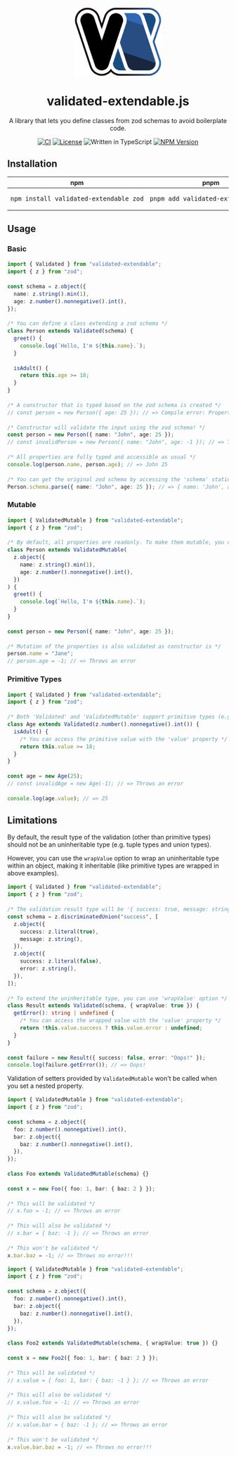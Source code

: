 <p align="center">
  <img src="logo.svg" width="200px" align="center" alt="validated-extendable.js" />
  <h1 align="center">validated-extendable.js</h1>
  <p align="center">A library that lets you define classes from zod schemas to avoid boilerplate code.</p>
</p>

<p align="center">
  <a href="https://github.com/takagiy/validated-extendable.js/actions/workflows/ci.yaml"><img alt="CI" src="https://github.com/takagiy/validated-extendable.js/actions/workflows/ci.yaml/badge.svg"></a>
  <a href="https://opensource.org/licenses/MIT"><img alt="License" src="https://img.shields.io/npm/l/validated-extendable"></a>
  <img alt="Written in TypeScript" src="https://img.shields.io/badge/%3C/%3E-TypeScript-3178c6">
  <a href="https://www.npmjs.com/package/validated-extendable"><img alt="NPM Version" src="https://img.shields.io/npm/v/validated-extendable"></a>
</p>

## Installation

| npm                                             | pnpm                                         | yarn                                         |
| ----------------------------------------------- | -------------------------------------------- | -------------------------------------------- |
| <pre>npm install validated-extendable zod</pre> | <pre>pnpm add validated-extendable zod</pre> | <pre>yarn add validated-extendable zod</pre> |

## Usage

### Basic

```typescript
import { Validated } from "validated-extendable";
import { z } from "zod";

const schema = z.object({
  name: z.string().min(1),
  age: z.number().nonnegative().int(),
});

/* You can define a class extending a zod schema */
class Person extends Validated(schema) {
  greet() {
    console.log(`Hello, I'm ${this.name}.`);
  }

  isAdult() {
    return this.age >= 18;
  }
}

/* A constructor that is typed based on the zod schema is created */
// const person = new Person({ age: 25 }); // => Compile error: Property 'name' is missing in type '{ age: number; }' but required in type '{ name: string; age: number; }'.

/* Constructor will validate the input using the zod schema! */
const person = new Person({ name: "John", age: 25 });
// const invalidPerson = new Person({ name: "John", age: -1 }); // => Throws an error

/* All properties are fully typed and accessible as usual */
console.log(person.name, person.age); // => John 25

/* You can get the original zod schema by accessing the 'schema' static property */
Person.schema.parse({ name: "John", age: 25 }); // => { name: 'John', age: 25 }
```

### Mutable

```typescript
import { ValidatedMutable } from "validated-extendable";
import { z } from "zod";

/* By default, all properties are readonly. To make them mutable, you can use 'ValidatedMutable' instead of 'Validated'. */
class Person extends ValidatedMutable(
  z.object({
    name: z.string().min(1),
    age: z.number().nonnegative().int(),
  })
) {
  greet() {
    console.log(`Hello, I'm ${this.name}.`);
  }
}

const person = new Person({ name: "John", age: 25 });

/* Mutation of the properties is also validated as constructor is */
person.name = "Jane";
// person.age = -1; // => Throws an error
```

### Primitive Types

```typescript
import { Validated } from "validated-extendable";
import { z } from "zod";

/* Both 'Validated' and 'ValidatedMutable' support primitive types (e.g. z.string(), z.number(), z.boolean(), ...) */
class Age extends Validated(z.number().nonnegative().int()) {
  isAdult() {
    /* You can access the primitive value with the 'value' property */
    return this.value >= 18;
  }
}

const age = new Age(25);
// const invalidAge = new Age(-1); // => Throws an error

console.log(age.value); // => 25
```

## Limitations

By default, the result type of the validation (other than primitive types) should not be an uninheritable type (e.g. tuple types and union types).

However, you can use the `wrapValue` option to wrap an uninheritable type within an object, making it inheritable (like primitive types are wrapped in above examples).

```typescript
import { Validated } from "validated-extendable";
import { z } from "zod";

/* The validation result type will be '{ success: true, message: string } | { success: false, error: string }' */
const schema = z.discriminatedUnion("success", [
  z.object({
    success: z.literal(true),
    message: z.string(),
  }),
  z.object({
    success: z.literal(false),
    error: z.string(),
  }),
]);

/* To extend the uninheritable type, you can use 'wrapValue' option */
class Result extends Validated(schema, { wrapValue: true }) {
  getError(): string | undefined {
    /* You can access the wrapped value with the 'value' property */
    return !this.value.success ? this.value.error : undefined;
  }
}

const failure = new Result({ success: false, error: "Oops!" });
console.log(failure.getError()); // => Oops!
```

Validation of setters provided by `ValidatedMutable` won't be called when you set a nested property.

```typescript
import { ValidatedMutable } from "validated-extendable";
import { z } from "zod";

const schema = z.object({
  foo: z.number().nonnegative().int(),
  bar: z.object({
    baz: z.number().nonnegative().int(),
  }),
});

class Foo extends ValidatedMutable(schema) {}

const x = new Foo({ foo: 1, bar: { baz: 2 } });

/* This will be validated */
// x.foo = -1; // => Throws an error

/* This will also be validated */
// x.bar = { baz: -1 }; // => Throws an error

/* This won't be validated */
x.bar.baz = -1; // => Throws no error!!!
```

```typescript
import { ValidatedMutable } from "validated-extendable";
import { z } from "zod";

const schema = z.object({
  foo: z.number().nonnegative().int(),
  bar: z.object({
    baz: z.number().nonnegative().int(),
  }),
});

class Foo2 extends ValidatedMutable(schema, { wrapValue: true }) {}

const x = new Foo2({ foo: 1, bar: { baz: 2 } });

/* This will be validated */
// x.value = { foo: 1, bar: { baz: -1 } }; // => Throws an error

/* This will also be validated */
// x.value.foo = -1; // => Throws an error

/* This will also be validated */
// x.value.bar = { baz: -1 }; // => Throws an error

/* This won't be validated */
x.value.bar.baz = -1; // => Throws no error!!!
```
